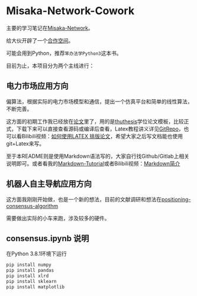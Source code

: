 # Misaka-Network-Cowork

主要的学习笔记在[Misaka-Network](https://github.com/TingliangZhang/Misaka-Network)。

给大伙开辟了一个[合作空间](https://github.com/TingliangZhang/Misaka-Network-Cowork)。

可能会用到Python，推荐`笨办法学Python3`这本书。

目前为止，本项目分为两个主线进行：

## 电力市场应用方向

偏算法，根据实际的电力市场模型和通信，提出一个仿真平台和简单的线性算法，不断完善。

这方面的初期工作我已经放在[论文](https://github.com/TingliangZhang/BachelorThesis)里了，用的是[thuthesis](https://github.com/xueruini/thuthesis)学位论文模板，比较正式，下载下来可以直接查看源码或编译后查看，Latex教程讲义详见[GitRepo](https://github.com/TingliangZhang/LatexTalk
)，也可以看Bilibili视频：[如何使用LATEX 排版论文](https://www.bilibili.com/video/av78298592/)，希望大家之后写文档能也使用git+Latex来写。

至于本README则是使用Markdown语法写的，大家自行找Github/Gitlab上相关说明即可。或者看我的[Markdown-Tutorial](https://github.com/TingliangZhang/Markdown-Tutorial)或者Bilibili视频：[Markdown简介](https://www.bilibili.com/video/av78300142/)

## 机器人自主导航应用方向

这方面我刚刚开始做，也是一个新的想法，目前的文献调研和想法在[positioning-consensus-algorithm](https://github.com/TingliangZhang/positioning-consensus-algorithm)

需要做出实际的小车来跑，涉及较多的硬件。

## consensus.ipynb 说明

在Python 3.8.1环境下运行

```powershell
pip install numpy
pip install pandas
pip install xlrd
pip install sklearn
pip install matplotlib
```

